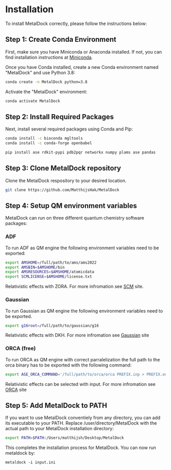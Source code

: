 # Installation

To install MetalDock correctly, please follow the instructions below:

## Step 1: Create Conda Environment

First, make sure you have Miniconda or Anaconda installed. If not, you can find installation instructions at [Miniconda](https://docs.conda.io/en/latest/miniconda.html).

Once you have Conda installed, create a new Conda environment named "MetalDock" and use Python 3.8:

```bash
conda create -n MetalDock python=3.8
```

Activate the "MetalDock" environment:

```bash
conda activate MetalDock
```

## Step 2: Install Required Packages 

Next, install several required packages using Conda and Pip:

```bash
conda install -c bioconda mgltools
conda install -c conda-forge openbabel
```

```bash
pip install ase rdkit-pypi pdb2pqr networkx numpy plams ase pandas
```

## Step 3: Clone MetalDock repository 

Clone the MetalDock respository to your desired location.

``` bash
git clone https://github.com/MatthijsHak/MetalDock
```

## Step 4: Setup QM environment variables

MetalDock can run on three different quantum chemistry software packages:
### ADF 
To run ADF as QM engine the following environment variables need to be exported:
``` bash
export AMSHOME=/full/path/to/ams/ams2022
export AMSBIN=$AMSHOME/bin
export AMSRESOURCES=$AMSHOME/atomicdata
export SCMLICENSE=$AMSHOME/license.txt
```

Relativistic effects with ZORA. For more infromation see [SCM](https://www.scm.com/doc/ADF/index.html) site.

### Gaussian
To run Gaussian as QM engine the following environment variables need to be exported.
``` bash
export g16root=/full/path/to/gaussian/g16
```

Relativistic effects with DKH. For more infromation see [Gaussian](https://gaussian.com/) site

### ORCA (free)
To run ORCA as QM engine with correct parralelization the full path to the orca binary has to be exported with the following command:
``` bash
export ASE_ORCA_COMMAND='/full/path/to/orca/orca PREFIX.inp > PREFIX.out'
```

Relativistic effects can be selected with input. For more infromation see [ORCA](https://www.orcasoftware.de/tutorials_orca/index.html) site


## Step 5: Add MetalDock to PATH

If you want to use MetalDock conventiely from any directory, you can add its executable to your PATH. Replace /user/directory/MetalDock with the actual path to your MetalDock installation directory:

```bash
export PATH=$PATH:/Users/matthijsh/Desktop/MetalDock
```

This completes the installation process for MetalDock. You can now run metaldock by:

```
metaldock -i input.ini 
```

